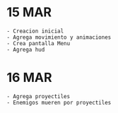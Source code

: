# 15 MAR
    - Creacion inicial
    - Agrega movimiento y animaciones
    - Crea pantalla Menu
    - Agrega hud
    
# 16 MAR
    - Agrega proyectiles
    - Enemigos mueren por proyectiles
